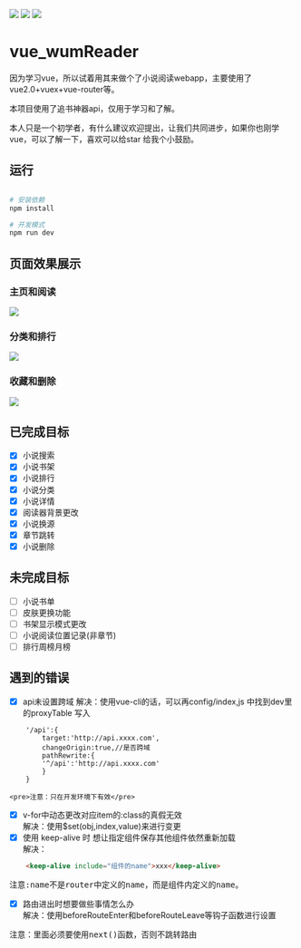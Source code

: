 ![](https://img.shields.io/badge/vue-2.5.2-4EDD96.svg) ![](https://img.shields.io/badge/vuex-3.0.1-69D3E3.svg)  ![](https://img.shields.io/badge/axios-0.17.1-56DD7F.svg) 

# vue_wumReader

因为学习vue，所以试着用其来做个了小说阅读webapp，主要使用了vue2.0+vuex+vue-router等。

本项目使用了追书神器api，仅用于学习和了解。

本人只是一个初学者，有什么建议欢迎提出，让我们共同进步，如果你也刚学vue，可以了解一下，喜欢可以给star
给我个小鼓励。

## 运行

``` bash

# 安装依赖
npm install

# 开发模式
npm run dev

```

## 页面效果展示

### 主页和阅读

![](https://github.com/windjourney/vue-wumReader/blob/master/pic/Animation1.gif) 

### 分类和排行

![](https://github.com/windjourney/vue-wumReader/blob/master/pic/Animation2.gif) 

### 收藏和删除

![](https://github.com/windjourney/vue-wumReader/blob/master/pic/Animation3.gif) 

## 已完成目标

- [x] 小说搜索
- [x] 小说书架
- [x] 小说排行
- [x] 小说分类
- [x] 小说详情
- [x] 阅读器背景更改
- [x] 小说换源
- [x] 章节跳转
- [x] 小说删除

## 未完成目标

- [ ] 小说书单
- [ ] 皮肤更换功能
- [ ] 书架显示模式更改
- [ ] 小说阅读位置记录(非章节)
- [ ] 排行周榜月榜

## 遇到的错误

- [x] api未设置跨域
		解决：使用vue-cli的话，可以再config/index,js 中找到dev里的proxyTable 写入
```javacript		
	'/api':{
		target:'http://api.xxxx.com',
		changeOrigin:true,//是否跨域
		pathRewrite:{
		'^/api':'http://api.xxxx.com'
		}
	} 
```
	<pre>注意：只在开发环境下有效</pre>
- [x] v-for中动态更改对应item的:class的真假无效<br>
		解决：使用$set(obj,index,value)来进行变更<br>
- [x] 使用 keep-alive 时 想让指定组件保存其他组件依然重新加载<br>
		解决：
```html
	<keep-alive include="组件的name">xxx</keep-alive>
```
<pre>注意:name不是router中定义的name，而是组件内定义的name。</pre>
- [x] 路由进出时想要做些事情怎么办<br>
		解决：使用beforeRouteEnter和beforeRouteLeave等钩子函数进行设置<br>
<pre>注意：里面必须要使用next()函数，否则不跳转路由</pre>	